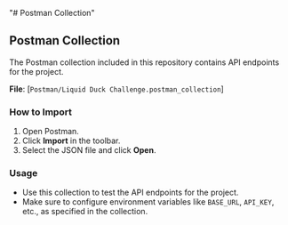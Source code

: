 "# Postman Collection" 

## Postman Collection

The Postman collection included in this repository contains API endpoints for the project.

**File**: [`Postman/Liquid Duck Challenge.postman_collection`]

### How to Import
1. Open Postman.
2. Click **Import** in the toolbar.
3. Select the JSON file and click **Open**.

### Usage
- Use this collection to test the API endpoints for the project.
- Make sure to configure environment variables like `BASE_URL`, `API_KEY`, etc., as specified in the collection.


